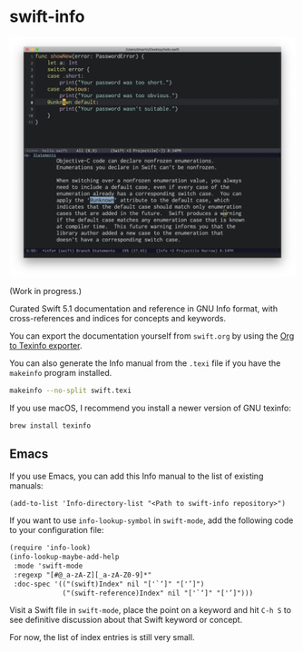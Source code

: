 # swift-info

![Screen capture of Emacs showing Swift Info documentation.](screenshots/info-lookup.png)

(Work in progress.)

Curated Swift 5.1 documentation and reference in GNU Info format, with cross-references and indices for concepts and keywords.

You can export the documentation yourself from `swift.org` by using the [Org to Texinfo exporter](https://orgmode.org/manual/Texinfo-export.html).

You can also generate the Info manual from the `.texi` file if you have the `makeinfo` program installed.

```sh
makeinfo --no-split swift.texi
```

If you use macOS, I recommend you install a newer version of GNU texinfo:

```sh
brew install texinfo
```

## Emacs

If you use Emacs, you can add this Info manual to the list of existing manuals:

```elisp
(add-to-list 'Info-directory-list "<Path to swift-info repository>")
```

If you want to use `info-lookup-symbol` in `swift-mode`, add the following code to your configuration file:

```elisp
(require 'info-look)
(info-lookup-maybe-add-help
 :mode 'swift-mode
 :regexp "[#@_a-zA-Z][_a-zA-Z0-9]*"
 :doc-spec '(("(swift)Index" nil "['`‘]" "['’]")
             ("(swift-reference)Index" nil "['`‘]" "['’]")))
```

Visit a Swift file in `swift-mode`, place the point on a keyword and hit `C-h S` to see definitive discussion about that Swift keyword or concept.

For now, the list of index entries is still very small.
